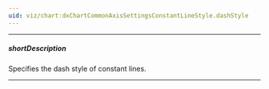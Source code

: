 ```yaml
---
uid: viz/chart:dxChartCommonAxisSettingsConstantLineStyle.dashStyle
---
```

---
##### shortDescription
Specifies the dash style of constant lines.

---
<!--
#include dataviz-ref-dashstyle
-->